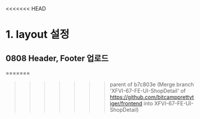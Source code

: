 <<<<<<< HEAD
# 1. layout 설정
## 0808 Header, Footer 업로드 
=======
>>>>>>> parent of b7c803e (Merge branch 'XFVI-67-FE-UI-ShopDetail' of https://github.com/bitcampprettytiger/frontend into XFVI-67-FE-UI-ShopDetail)
